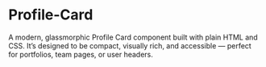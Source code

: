 # Profile-Card
A modern, glassmorphic Profile Card component built with plain HTML and CSS. It’s designed to be compact, visually rich, and accessible — perfect for portfolios, team pages, or user headers.
